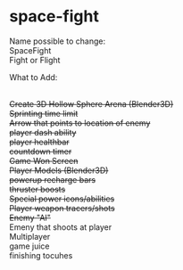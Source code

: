 # space-fight

Name possible to change:
<br/>
SpaceFight
<br/>
Fight or Flight
<br/>

What to Add:

<br/>~~Create 3D Hollow Sphere Arena (Blender3D)~~
<br/>~~Sprinting time limit~~
<br/>~~Arrow that points to location of enemy~~
<br/>~~player dash ability~~
<br/>~~player healthbar~~
<br/>~~countdown timer~~
<br/>~~Game Won Screen~~
<br/>~~Player Models (Blender3D)~~
<br/>~~powerup recharge bars~~
<br/>~~thruster boosts~~
<br/>~~Special power icons/abilities~~
<br/>~~Player weapon tracers/shots~~
<br/>~~Enemy "AI"~~
<br/>Emeny that shoots at player
<br/>Multiplayer
<br/>game juice
<br/> finishing tocuhes
